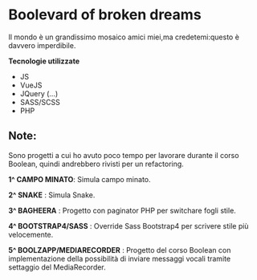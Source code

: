 # Boolevard of broken dreams

Il mondo è un grandissimo mosaico amici miei,ma credetemi:questo è davvero imperdibile.

**Tecnologie utilizzate**

- JS
- VueJS
- JQuery (...)
- SASS/SCSS
- PHP

## Note:

Sono progetti a cui ho avuto poco tempo per lavorare durante il corso Boolean, quindi andrebbero rivisti per un refactoring.

**1^ CAMPO MINATO**: Simula campo minato.

**2^ SNAKE** : Simula Snake.

**3^ BAGHEERA** : Progetto con paginator PHP per switchare fogli stile.

**4^ BOOTSTRAP4/SASS** : Override Sass Bootstrap4 per scrivere stile più velocemente.

**5^ BOOLZAPP/MEDIARECORDER** : Progetto del corso Boolean con implementazione della possibilità di inviare messaggi vocali tramite settaggio del MediaRecorder.


<!-- _Elleh_ :espressione di stizza cui mi lascio andare qualcosa non va nel codice

![Screenshot](ibra.jpg) :reazione quando riesco

```php  

<?php

echo "questo è un codice php!";

?>

```

